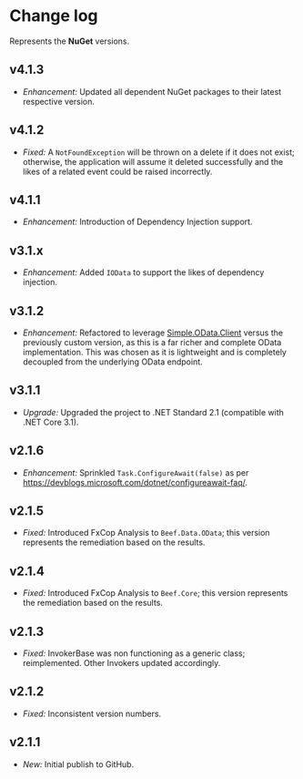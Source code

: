 ﻿# Change log

Represents the **NuGet** versions.

## v4.1.3
- *Enhancement:* Updated all dependent NuGet packages to their latest respective version.

## v4.1.2
- *Fixed:* A `NotFoundException` will be thrown on a delete if it does not exist; otherwise, the application will assume it deleted successfully and the likes of a related event could be raised incorrectly.

## v4.1.1
- *Enhancement:* Introduction of Dependency Injection support.

## v3.1.x
- *Enhancement:* Added `IOData` to support the likes of dependency injection.

## v3.1.2
- *Enhancement:* Refactored to leverage [Simple.OData.Client](https://github.com/simple-odata-client/Simple.OData.Client/) versus the previously custom version, as this is a far richer and complete OData implementation. This was chosen as it is lightweight and is completely decoupled from the underlying OData endpoint. 

## v3.1.1
- *Upgrade:* Upgraded the project to .NET Standard 2.1 (compatible with .NET Core 3.1).

## v2.1.6
- *Enhancement:* Sprinkled `Task.ConfigureAwait(false)` as per https://devblogs.microsoft.com/dotnet/configureawait-faq/.

## v2.1.5
- *Fixed:* Introduced FxCop Analysis to `Beef.Data.OData`; this version represents the remediation based on the results.

## v2.1.4
- *Fixed:* Introduced FxCop Analysis to `Beef.Core`; this version represents the remediation based on the results.

## v2.1.3
- *Fixed:* InvokerBase was non functioning as a generic class; reimplemented. Other Invokers updated accordingly.

## v2.1.2
- *Fixed:* Inconsistent version numbers.

## v2.1.1
- *New:* Initial publish to GitHub.